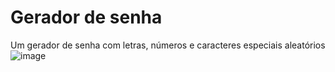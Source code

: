 # Gerador de senha 
 Um gerador de senha com letras, números e caracteres especiais aleatórios
![image](https://github.com/Laurinha-js/Gerador-de-senha-/assets/65427284/5de65052-404c-4447-9c85-576b61c1b4bc)
